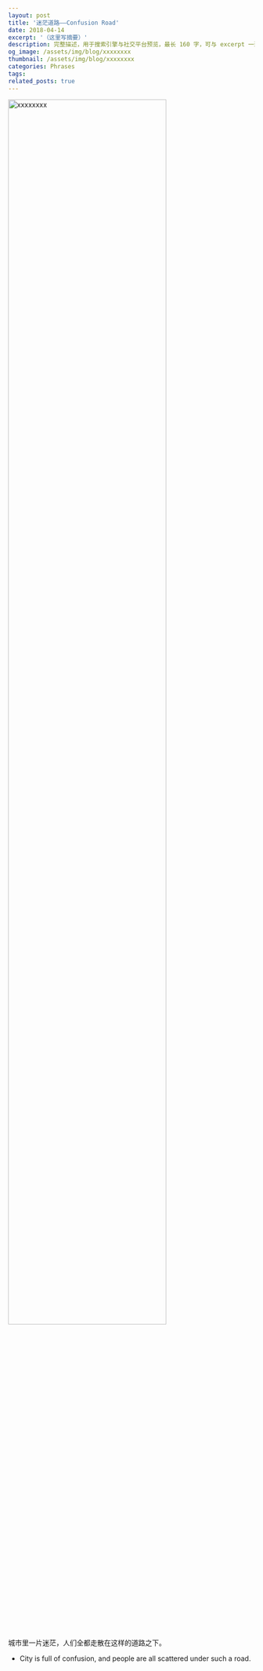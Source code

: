 ```yaml
---
layout: post
title: '迷茫道路——Confusion Road'
date: 2018-04-14
excerpt: '（这里写摘要）'
description: 完整描述，用于搜索引擎与社交平台预览，最长 160 字，可与 excerpt 一致
og_image: /assets/img/blog/xxxxxxxx
thumbnail: /assets/img/blog/xxxxxxxx
categories: Phrases
tags: 
related_posts: true
---
```


<img src="/assets/img/blog/xxxxxxxx" style="width:80%;" alt="xxxxxxxx">

城市里一片迷茫，人们全都走散在这样的道路之下。

- City is full of confusion, and people are all scattered under such a road.